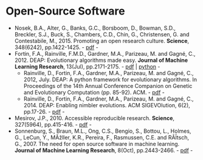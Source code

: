 # Open-Source Software

* Nosek, B.A., Alter, G., Banks, G.C., Borsboom, D., Bowman, S.D., Breckler, S.J., Buck, S., Chambers, C.D., Chin, G., Christensen, G. and Contestabile, M., 2015. Promoting an open research culture. **Science**, 348(6242), pp.1422-1425. - [pdf](https://science.sciencemag.org/content/348/6242/1422) -
* Fortin, F.A., Rainville, F.M.D., Gardner, M.A., Parizeau, M. and Gagné, C., 2012. DEAP: Evolutionary algorithms made easy. **Journal of Machine Learning Research**, 13(Jul), pp.2171-2175. - [pdf](http://jmlr.org/papers/volume13/fortin12a/fortin12a.pdf) | [python](https://github.com/DEAP/deap) - 
  * Rainville, D., Fortin, F.A., Gardner, M.A., Parizeau, M. and Gagné, C., 2012, July. DEAP: A python framework for evolutionary algorithms. In Proceedings of the 14th Annual Conference Companion on Genetic and Evolutionary Computation (pp. 85-92). ACM. - [pdf](https://dl.acm.org/citation.cfm?id=2330799) -
  * Rainville, D., Fortin, F.A., Gardner, M.A., Parizeau, M. and Gagné, C., 2014. DEAP: Enabling nimbler evolutions. ACM SIGEVOlution, 6(2), pp.17-26. - [pdf](https://dl.acm.org/citation.cfm?id=2597455) -
* Mesirov, J.P., 2010. Accessible reproducible research. **Science**, 327(5964), pp.415-416. - [pdf](https://science.sciencemag.org/content/327/5964/415) -
* Sonnenburg, S., Braun, M.L., Ong, C.S., Bengio, S., Bottou, L., Holmes, G., LeCun, Y., MÃžller, K.R., Pereira, F., Rasmussen, C.E. and RÃĪtsch, G., 2007. The need for open source software in machine learning. **Journal of Machine Learning Research**, 8(Oct), pp.2443-2466. - [pdf](http://jmlr.csail.mit.edu/papers/volume8/sonnenburg07a/sonnenburg07a.pdf) -

